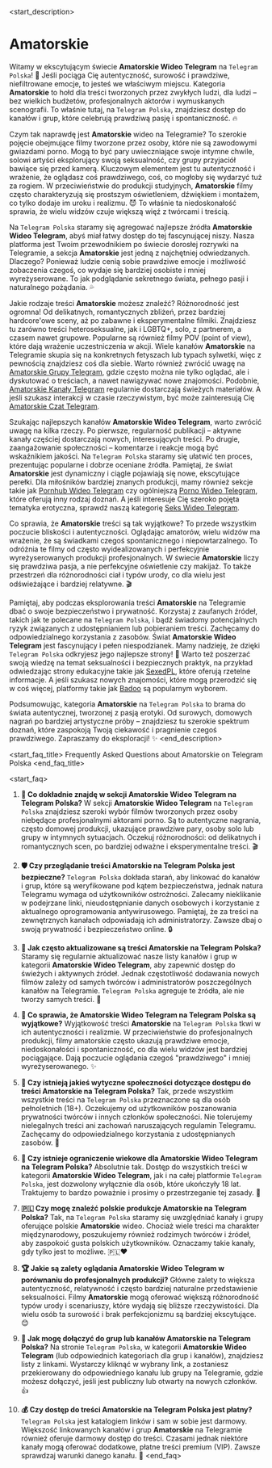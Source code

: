 <start_description>
# Amatorskie

Witamy w ekscytującym świecie **Amatorskie Wideo Telegram** na `Telegram Polska`! 🔞 Jeśli pociąga Cię autentyczność, surowość i prawdziwe, niefiltrowane emocje, to jesteś we właściwym miejscu. Kategoria **Amatorskie** to hołd dla treści tworzonych przez zwykłych ludzi, dla ludzi – bez wielkich budżetów, profesjonalnych aktorów i wymuskanych scenografii. To właśnie tutaj, na `Telegram Polska`, znajdziesz dostęp do kanałów i grup, które celebrują prawdziwą pasję i spontaniczność. 🔥

Czym tak naprawdę jest **Amatorskie** wideo na Telegramie? To szerokie pojęcie obejmujące filmy tworzone przez osoby, które nie są zawodowymi gwiazdami porno. Mogą to być pary uwieczniające swoje intymne chwile, solowi artyści eksplorujący swoją seksualność, czy grupy przyjaciół bawiące się przed kamerą. Kluczowym elementem jest tu autentyczność i wrażenie, że oglądasz coś prawdziwego, coś, co mogłoby się wydarzyć tuż za rogiem. W przeciwieństwie do produkcji studyjnych, **Amatorskie** filmy często charakteryzują się prostszym oświetleniem, dźwiękiem i montażem, co tylko dodaje im uroku i realizmu. 😈 To właśnie ta niedoskonałość sprawia, że wielu widzów czuje większą więź z twórcami i treścią.

Na `Telegram Polska` staramy się agregować najlepsze źródła **Amatorskie Wideo Telegram**, abyś miał łatwy dostęp do tej fascynującej niszy. Nasza platforma jest Twoim przewodnikiem po świecie dorosłej rozrywki na Telegramie, a sekcja **Amatorskie** jest jedną z najchętniej odwiedzanych. Dlaczego? Ponieważ ludzie cenią sobie prawdziwe emocje i możliwość zobaczenia czegoś, co wydaje się bardziej osobiste i mniej wyreżyserowane. To jak podglądanie sekretnego świata, pełnego pasji i naturalnego pożądania. 💦

Jakie rodzaje treści **Amatorskie** możesz znaleźć? Różnorodność jest ogromna! Od delikatnych, romantycznych zbliżeń, przez bardziej hardcore'owe sceny, aż po zabawne i eksperymentalne filmiki. Znajdziesz tu zarówno treści heteroseksualne, jak i LGBTQ+, solo, z partnerem, a czasem nawet grupowe. Popularne są również filmy POV (point of view), które dają wrażenie uczestniczenia w akcji. Wiele kanałów **Amatorskie** na Telegramie skupia się na konkretnych fetyszach lub typach sylwetki, więc z pewnością znajdziesz coś dla siebie. Warto również zwrócić uwagę na [Amatorskie Grupy Telegram](/grupy/amatorskie), gdzie często można nie tylko oglądać, ale i dyskutować o treściach, a nawet nawiązywać nowe znajomości. Podobnie, [Amatorskie Kanały Telegram](/kanaly/amatorskie) regularnie dostarczają świeżych materiałów. A jeśli szukasz interakcji w czasie rzeczywistym, być może zainteresują Cię [Amatorskie Czat Telegram](/czat/amatorskie).

Szukając najlepszych kanałów **Amatorskie Wideo Telegram**, warto zwrócić uwagę na kilka rzeczy. Po pierwsze, regularność publikacji – aktywne kanały częściej dostarczają nowych, interesujących treści. Po drugie, zaangażowanie społeczności – komentarze i reakcje mogą być wskaźnikiem jakości. Na `Telegram Polska` staramy się ułatwić ten proces, prezentując popularne i dobrze oceniane źródła. Pamiętaj, że świat **Amatorskie** jest dynamiczny i ciągle pojawiają się nowe, ekscytujące perełki. Dla miłośników bardziej znanych produkcji, mamy również sekcje takie jak [Pornhub Wideo Telegram](/wideo/pornhub) czy ogólniejszą [Porno Wideo Telegram](/wideo/porno), które oferują inny rodzaj doznań. A jeśli interesuje Cię szeroko pojęta tematyka erotyczna, sprawdź naszą kategorię [Seks Wideo Telegram](/wideo/seks).

Co sprawia, że **Amatorskie** treści są tak wyjątkowe? To przede wszystkim poczucie bliskości i autentyczności. Oglądając amatorów, wielu widzów ma wrażenie, że są świadkami czegoś spontanicznego i niepowtarzalnego. To odróżnia te filmy od często wyidealizowanych i perfekcyjnie wyreżyserowanych produkcji profesjonalnych. W świecie **Amatorskie** liczy się prawdziwa pasja, a nie perfekcyjne oświetlenie czy makijaż. To także przestrzeń dla różnorodności ciał i typów urody, co dla wielu jest odświeżające i bardziej relatywne. 🎬

Pamiętaj, aby podczas eksplorowania treści **Amatorskie** na Telegramie dbać o swoje bezpieczeństwo i prywatność. Korzystaj z zaufanych źródeł, takich jak te polecane na `Telegram Polska`, i bądź świadomy potencjalnych ryzyk związanych z udostępnianiem lub pobieraniem treści. Zachęcamy do odpowiedzialnego korzystania z zasobów. Świat **Amatorskie Wideo Telegram** jest fascynujący i pełen niespodzianek. Mamy nadzieję, że dzięki `Telegram Polska` odkryjesz jego najlepsze strony! 👀 Warto też poszerzać swoją wiedzę na temat seksualności i bezpiecznych praktyk, na przykład odwiedzając strony edukacyjne takie jak [SexedPL](https://sexed.pl), które oferują rzetelne informacje. A jeśli szukasz nowych znajomości, które mogą przerodzić się w coś więcej, platformy takie jak [Badoo](https://badoo.com) są popularnym wyborem.

Podsumowując, kategoria **Amatorskie** na `Telegram Polska` to brama do świata autentycznej, tworzonej z pasją erotyki. Od surowych, domowych nagrań po bardziej artystyczne próby – znajdziesz tu szerokie spektrum doznań, które zaspokoją Twoją ciekawość i pragnienie czegoś prawdziwego. Zapraszamy do eksploracji! ✨
<end_description>

<start_faq_title>
Frequently Asked Questions about Amatorskie on Telegram Polska
<end_faq_title>

<start_faq>
1. **🤔 Co dokładnie znajdę w sekcji Amatorskie Wideo Telegram na Telegram Polska?**
W sekcji **Amatorskie Wideo Telegram** na `Telegram Polska` znajdziesz szeroki wybór filmów tworzonych przez osoby niebędące profesjonalnymi aktorami porno. Są to autentyczne nagrania, często domowej produkcji, ukazujące prawdziwe pary, osoby solo lub grupy w intymnych sytuacjach. Oczekuj różnorodności: od delikatnych i romantycznych scen, po bardziej odważne i eksperymentalne treści. 🎬

2. **🛡️ Czy przeglądanie treści Amatorskie na Telegram Polska jest bezpieczne?**
`Telegram Polska` dokłada starań, aby linkować do kanałów i grup, które są weryfikowane pod kątem bezpieczeństwa, jednak natura Telegramu wymaga od użytkowników ostrożności. Zalecamy nieklikanie w podejrzane linki, nieudostępnianie danych osobowych i korzystanie z aktualnego oprogramowania antywirusowego. Pamiętaj, że za treści na zewnętrznych kanałach odpowiadają ich administratorzy. Zawsze dbaj o swoją prywatność i bezpieczeństwo online. 🔒

3. **🔄 Jak często aktualizowane są treści Amatorskie na Telegram Polska?**
Staramy się regularnie aktualizować nasze listy kanałów i grup w kategorii **Amatorskie Wideo Telegram**, aby zapewnić dostęp do świeżych i aktywnych źródeł. Jednak częstotliwość dodawania nowych filmów zależy od samych twórców i administratorów poszczególnych kanałów na Telegramie. `Telegram Polska` agreguje te źródła, ale nie tworzy samych treści. 🚀

4. **🌟 Co sprawia, że Amatorskie Wideo Telegram na Telegram Polska są wyjątkowe?**
Wyjątkowość treści **Amatorskie** na `Telegram Polska` tkwi w ich autentyczności i realizmie. W przeciwieństwie do profesjonalnych produkcji, filmy amatorskie często ukazują prawdziwe emocje, niedoskonałości i spontaniczność, co dla wielu widzów jest bardziej pociągające. Dają poczucie oglądania czegoś "prawdziwego" i mniej wyreżyserowanego. ✨

5. **📜 Czy istnieją jakieś wytyczne społeczności dotyczące dostępu do treści Amatorskie na Telegram Polska?**
Tak, przede wszystkim wszystkie treści na `Telegram Polska` przeznaczone są dla osób pełnoletnich (18+). Oczekujemy od użytkowników poszanowania prywatności twórców i innych członków społeczności. Nie tolerujemy nielegalnych treści ani zachowań naruszających regulamin Telegramu. Zachęcamy do odpowiedzialnego korzystania z udostępnianych zasobów. 🔞

6. **🔞 Czy istnieje ograniczenie wiekowe dla Amatorskie Wideo Telegram na Telegram Polska?**
Absolutnie tak. Dostęp do wszystkich treści w kategorii **Amatorskie Wideo Telegram**, jak i na całej platformie `Telegram Polska`, jest dozwolony wyłącznie dla osób, które ukończyły 18 lat. Traktujemy to bardzo poważnie i prosimy o przestrzeganie tej zasady. 🛑

7. **🇵🇱 Czy mogę znaleźć polskie produkcje Amatorskie na Telegram Polska?**
Tak, na `Telegram Polska` staramy się uwzględniać kanały i grupy oferujące polskie **Amatorskie** wideo. Chociaż wiele treści ma charakter międzynarodowy, poszukujemy również rodzimych twórców i źródeł, aby zaspokoić gusta polskich użytkowników. Oznaczamy takie kanały, gdy tylko jest to możliwe. 🇵🇱❤️

8. **🏆 Jakie są zalety oglądania Amatorskie Wideo Telegram w porównaniu do profesjonalnych produkcji?**
Główne zalety to większa autentyczność, relatywność i często bardziej naturalne przedstawienie seksualności. Filmy **Amatorskie** mogą oferować większą różnorodność typów urody i scenariuszy, które wydają się bliższe rzeczywistości. Dla wielu osób ta surowość i brak perfekcjonizmu są bardziej ekscytujące. 😊

9. **🔗 Jak mogę dołączyć do grup lub kanałów Amatorskie na Telegram Polska?**
Na stronie `Telegram Polska`, w kategorii **Amatorskie Wideo Telegram** (lub odpowiednich kategoriach dla grup i kanałów), znajdziesz listy z linkami. Wystarczy kliknąć w wybrany link, a zostaniesz przekierowany do odpowiedniego kanału lub grupy na Telegramie, gdzie możesz dołączyć, jeśli jest publiczny lub otwarty na nowych członków. 👍

10. **💰 Czy dostęp do treści Amatorskie na Telegram Polska jest płatny?**
`Telegram Polska` jest katalogiem linków i sam w sobie jest darmowy. Większość linkowanych kanałów i grup **Amatorskie** na Telegramie również oferuje darmowy dostęp do treści. Czasami jednak niektóre kanały mogą oferować dodatkowe, płatne treści premium (VIP). Zawsze sprawdzaj warunki danego kanału. 💸
<end_faq>
